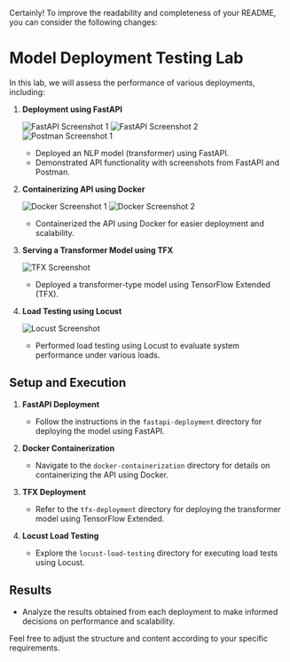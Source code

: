 Certainly! To improve the readability and completeness of your README, you can consider the following changes:

# Model Deployment Testing Lab

In this lab, we will assess the performance of various deployments, including:

1. **Deployment using FastAPI**

   ![FastAPI Screenshot 1](https://github.com/SalmaTADLAOUI/Model_Deployement_Testing/assets/76519142/2d217a68-ab58-4d0b-8a94-ef82911b7465)
   ![FastAPI Screenshot 2](https://github.com/SalmaTADLAOUI/Model_Deployement_Testing/assets/76519142/03479a63-9acf-47e8-9e4c-26066d79049b)
   ![Postman Screenshot 1](https://github.com/SalmaTADLAOUI/Model_Deployement_Testing/assets/76519142/4dbf6aee-1aac-4802-829f-32f8adbdbb46)

   - Deployed an NLP model (transformer) using FastAPI.
   - Demonstrated API functionality with screenshots from FastAPI and Postman.

2. **Containerizing API using Docker**

   ![Docker Screenshot 1](https://github.com/SalmaTADLAOUI/Model_Deployement_Testing/assets/76519142/2d217a68-ab58-4d0b-8a94-ef82911b7465)
   ![Docker Screenshot 2](https://github.com/SalmaTADLAOUI/Model_Deployement_Testing/assets/76519142/03479a63-9acf-47e8-9e4c-26066d79049b)

   - Containerized the API using Docker for easier deployment and scalability.

3. **Serving a Transformer Model using TFX**

   ![TFX Screenshot](https://github.com/SalmaTADLAOUI/Model_Deployement_Testing/assets/76519142/91abfd16-4424-4511-ac56-3127d06a80c1)

   - Deployed a transformer-type model using TensorFlow Extended (TFX).

4. **Load Testing using Locust**

   ![Locust Screenshot](https://github.com/SalmaTADLAOUI/Model_Deployement_Testing/assets/76519142/57675693-de26-41af-aac5-45706db5e5f0)

   - Performed load testing using Locust to evaluate system performance under various loads.

## Setup and Execution

1. **FastAPI Deployment**

   - Follow the instructions in the `fastapi-deployment` directory for deploying the model using FastAPI.

2. **Docker Containerization**

   - Navigate to the `docker-containerization` directory for details on containerizing the API using Docker.

3. **TFX Deployment**

   - Refer to the `tfx-deployment` directory for deploying the transformer model using TensorFlow Extended.

4. **Locust Load Testing**

   - Explore the `locust-load-testing` directory for executing load tests using Locust.

## Results

- Analyze the results obtained from each deployment to make informed decisions on performance and scalability.

Feel free to adjust the structure and content according to your specific requirements.

